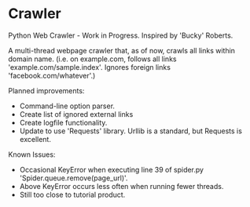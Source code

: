 # Crawler
Python Web Crawler - Work in Progress. Inspired by 'Bucky' Roberts.

A multi-thread webpage crawler that, as of now, crawls all links within domain name.
  (i.e. on example.com, follows all links 'example.com/sample.index'. Ignores foreign links 'facebook.com/whatever'.)

Planned improvements:

- Command-line option parser.
- Create list of ignored external links
- Create logfile functionality.
- Update to use 'Requests' library. Urllib is a standard, but Requests is excellent.

Known Issues:
- Occasional KeyError when executing line 39 of spider.py 'Spider.queue.remove(page_url)'.
- Above KeyError occurs less often when running fewer threads.
- Still too close to tutorial product.